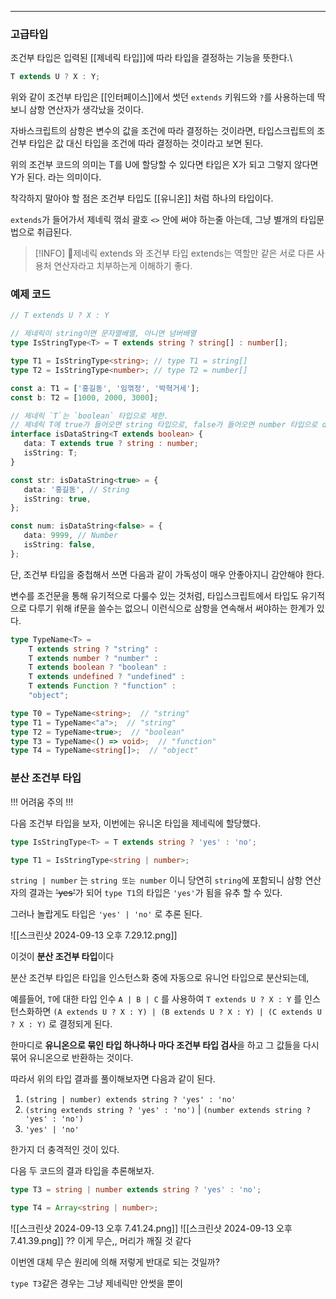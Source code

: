 
---

### 고급타입

조건부 타입은 입력된 [[제네릭 타입]]에 따라 타입을 결정하는 기능을 뜻한다.\

```ts
T extends U ? X : Y;
```

위와 같이 조건부 타입은 [[인터페이스]]에서 썻던 `extends` 키워드와 `?`를 사용하는데 딱 보니 삼항 연산자가 생각났을 것이다. 

자바스크립트의 삼항은 변수의 값을 조건에 따라 결정하는 것이라면, 타입스크립트의 조건부 타입은 값 대신 타입을 조건에 따라 결정하는 것이라고 보면 된다.

위의 조건부 코드의 의미는 T를 U에 할당할 수 있다면 타입은 X가 되고 그렇지 않다면 Y가 된다. 
라는 의미이다.

착각하지 말아야 할 점은 조건부 타입도 [[유니온]] 처럼 하나의 타입이다.

`extends`가 들어가서 제네릭 꺾쇠 괄호 `<>` 안에 써야 하는줄 아는데, 그냥 별개의 타입문법으로 취급된다.

> [!INFO]
> 제네릭 extends 와 조건부 타입 extends는 역할만 같은 서로 다른 사용처 연산자라고 치부하는게 이해하기 좋다.

### 예제 코드

```ts
// T extends U ? X : Y

// 제네릭이 string이면 문자열배열, 아니면 넘버배열
type IsStringType<T> = T extends string ? string[] : number[];

type T1 = IsStringType<string>; // type T1 = string[]
type T2 = IsStringType<number>; // type T2 = number[]

const a: T1 = ['홍길동', '임꺾정', '박혁거세'];
const b: T2 = [1000, 2000, 3000];
```

```ts
// 제네릭 `T`는 `boolean` 타입으로 제한.
// 제네릭 T에 true가 들어오면 string 타입으로, false가 들어오면 number 타입으로 data 속성을 타입 지정
interface isDataString<T extends boolean> {
   data: T extends true ? string : number;
   isString: T;
}

const str: isDataString<true> = {
   data: '홍길동', // String
   isString: true,
};

const num: isDataString<false> = {
   data: 9999, // Number
   isString: false,
};
```

단, 조건부 타입을 중첩해서 쓰면 다음과 같이 가독성이 매우 안좋아지니 감안해야 한다.

변수를 조건문을 통해 유기적으로 다룰수 있는 것처럼, 타입스크립트에서 타입도 유기적으로 다루기 위해 if문을 쓸수는 없으니 이런식으로 삼항을 연속해서 써야하는 한계가 있다.

```ts
type TypeName<T> =
    T extends string ? "string" :
    T extends number ? "number" :
    T extends boolean ? "boolean" :
    T extends undefined ? "undefined" :
    T extends Function ? "function" :
    "object";

type T0 = TypeName<string>;  // "string"
type T1 = TypeName<"a">;  // "string"
type T2 = TypeName<true>;  // "boolean"
type T3 = TypeName<() => void>;  // "function"
type T4 = TypeName<string[]>;  // "object"
```


### 분산 조건부 타입

!!! 어려움 주의 !!!

다음 조건부 타입을 보자, 이번에는 유니온 타입을 제네릭에 할당했다.

```ts
type IsStringType<T> = T extends string ? 'yes' : 'no';

type T1 = IsStringType<string | number>;
```

`string | number` 는 `string 또는 number` 이니 당연히 `string`에 포함되니 삼항 연산자의 결과는 ~~'yes'~~가 되어 `type T1`의 타입은 `'yes'`가 됨을 유추 할 수 있다.

그러나 놀랍게도 타입은 `'yes' | 'no'` 로 추론 된다.

![[스크린샷 2024-09-13 오후 7.29.12.png]]

이것이 **분산 조건부 타입**이다

분산 조건부 타입은 타입을 인스턴스화 중에 자동으로 유니언 타입으로 분산되는데, 

예를들어, `T`에 대한 타입 인수 `A | B | C` 를 사용하여 `T extends U ? X : Y` 를 인스턴스화하면 `(A extends U ? X : Y) | (B extends U ? X : Y) | (C extends U ? X : Y)` 로 결정되게 된다.

한마디로 **유니온으로 묶인 타입 하나하나 마다 조건부 타입 검사**을 하고 그 값들을 다시 묶어 유니온으로 반환하는 것이다.

따라서 위의 타입 결과를 풀이해보자면 다음과 같이 된다.

1. `(string | number) extends string ? 'yes' : 'no'`
2. `(string extends string ? 'yes' : 'no')` | `(number extends string ? 'yes' : 'no')`
3. `'yes' | 'no'`

한가지 더 충격적인 것이 있다.

다음 두 코드의 결과 타입을 추론해보자.

```ts
type T3 = string | number extends string ? 'yes' : 'no';

type T4 = Array<string | number>;
```

![[스크린샷 2024-09-13 오후 7.41.24.png]]
![[스크린샷 2024-09-13 오후 7.41.39.png]]
?? 이게 무슨,,
머리가 깨질 것 같다

이번엔 대체 무슨 원리에 의해 저렇게 반대로 되는 것일까?

`type T3`같은 경우는 그냥 제네릭만 안썻을 뿐이